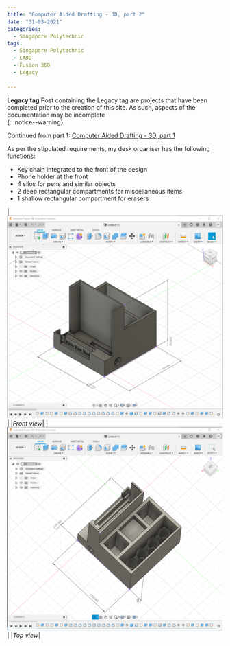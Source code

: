 ```yaml
---
title: "Computer Aided Drafting - 3D, part 2"
date: "31-03-2021"
categories:
  - Singapore Polytechnic
tags:
  - Singapore Polytechnic
  - CADD
  - Fusion 360
  - Legacy

---
```

**Legacy tag** Post containing the Legacy tag are projects that have been completed prior to the creation of this site. As such, aspects of the documentation may be incomplete   
{: .notice--warning}

Continued from part 1: <a href="https://khkhiu.github.io/singapore%20polytechnic/sp-cadd-3d-pt1/">Computer Aided Drafting - 3D, part 1</a>

As per the stipulated requirements, my desk organiser has the following functions:
- Key chain integrated to the front of the design
- Phone holder at the front
- 4 silos for pens and similar objects 
- 2 deep rectangular compartments for miscellaneous items
- 1 shallow rectangular compartment for erasers

|![desk org front](/assets/images/2021-03-31-sp-cadd-3d-pt2/desk_org_pt_fin.png)|
|<em>Front view</em>|
|![desk org top](/assets/images/2021-03-31-sp-cadd-3d-pt2/desk_org_pt_fin2.png)|
|<em>Top view</em>|
